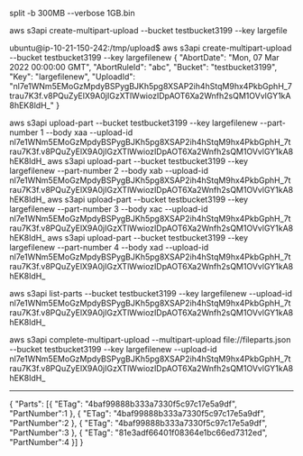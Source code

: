 split -b 300MB --verbose 1GB.bin

aws s3api create-multipart-upload --bucket testbucket3199 --key largefile

ubuntu@ip-10-21-150-242:/tmp/upload$ aws s3api create-multipart-upload --bucket testbucket3199 --key largefilenew
{
    "AbortDate": "Mon, 07 Mar 2022 00:00:00 GMT",
    "AbortRuleId": "abc",
    "Bucket": "testbucket3199",
    "Key": "largefilenew",
    "UploadId": "nl7e1WNm5EMoGzMpdyBSPygBJKh5pg8XSAP2ih4hStqM9hx4PkbGphH_7trau7K3f.v8PQuZyElX9A0jIGzXTlWwiozIDpAOT6Xa2Wnfh2sQM1OVvlGY1kA8hEK8ldH_"
}


aws s3api upload-part --bucket testbucket3199 --key largefilenew --part-number 1 --body xaa --upload-id nl7e1WNm5EMoGzMpdyBSPygBJKh5pg8XSAP2ih4hStqM9hx4PkbGphH_7trau7K3f.v8PQuZyElX9A0jIGzXTlWwiozIDpAOT6Xa2Wnfh2sQM1OVvlGY1kA8hEK8ldH_
aws s3api upload-part --bucket testbucket3199 --key largefilenew --part-number 2 --body xab --upload-id nl7e1WNm5EMoGzMpdyBSPygBJKh5pg8XSAP2ih4hStqM9hx4PkbGphH_7trau7K3f.v8PQuZyElX9A0jIGzXTlWwiozIDpAOT6Xa2Wnfh2sQM1OVvlGY1kA8hEK8ldH_
aws s3api upload-part --bucket testbucket3199 --key largefilenew --part-number 3 --body xac --upload-id nl7e1WNm5EMoGzMpdyBSPygBJKh5pg8XSAP2ih4hStqM9hx4PkbGphH_7trau7K3f.v8PQuZyElX9A0jIGzXTlWwiozIDpAOT6Xa2Wnfh2sQM1OVvlGY1kA8hEK8ldH_
aws s3api upload-part --bucket testbucket3199 --key largefilenew --part-number 4 --body xad --upload-id nl7e1WNm5EMoGzMpdyBSPygBJKh5pg8XSAP2ih4hStqM9hx4PkbGphH_7trau7K3f.v8PQuZyElX9A0jIGzXTlWwiozIDpAOT6Xa2Wnfh2sQM1OVvlGY1kA8hEK8ldH_


aws s3api list-parts --bucket testbucket3199 --key largefilenew --upload-id nl7e1WNm5EMoGzMpdyBSPygBJKh5pg8XSAP2ih4hStqM9hx4PkbGphH_7trau7K3f.v8PQuZyElX9A0jIGzXTlWwiozIDpAOT6Xa2Wnfh2sQM1OVvlGY1kA8hEK8ldH_


aws s3api complete-multipart-upload --multipart-upload file://fileparts.json --bucket testbucket3199 --key largefilenew --upload-id nl7e1WNm5EMoGzMpdyBSPygBJKh5pg8XSAP2ih4hStqM9hx4PkbGphH_7trau7K3f.v8PQuZyElX9A0jIGzXTlWwiozIDpAOT6Xa2Wnfh2sQM1OVvlGY1kA8hEK8ldH_


----

{
    "Parts": [{
        "ETag": "4baf99888b333a7330f5c97c17e5a9df",
        "PartNumber":1
    },
    {
        "ETag": "4baf99888b333a7330f5c97c17e5a9df",
        "PartNumber":2
    },
{
        "ETag": "4baf99888b333a7330f5c97c17e5a9df",
        "PartNumber":3
    },
    {
        "ETag": "81e3adf66401f08364e1bc66ed7312ed",
        "PartNumber":4
    }]
}
